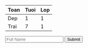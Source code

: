<!DOCTYPE html>
<html leng="en">
  <head>
    <title>Table + From</title>
  </head>
  <body>
    <table>
      <thead>
        <tr>
          <th>Toan</th>
          <th>Tuoi</th>
          <th>Lop</th>
        </tr>
        <tbody>
          <tr>
            <td>Dep</td>
            <td>1</td>
            <td>1</td>
          </tr>
          <tr>
            <td>Trai</td>
            <td>7</td>
            <td>1</td>
          </tr>
      </tbody>
    </table>
    <form>
      <input type="text" placeholder="Full Name" name="name">
      <input type="submit">
    </form>
  </body>
</html>
       
